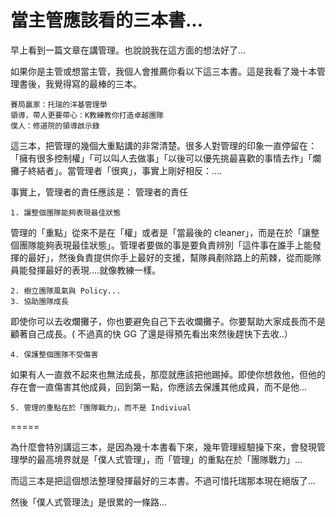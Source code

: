 # 當主管應該看的三本書...

早上看到一篇文章在講管理。也說說我在這方面的想法好了...

如果你是主管或想當主管，我個人會推薦你看以下這三本書。這是我看了幾十本管理書後，我覺得寫的最棒的三本。

    賽局贏家：托瑞的洋基管理學
    領導，帶人更要帶心：K教練教你打造卓越團隊
    僕人：修道院的領導啟示錄

這三本，把管理的幾個大重點講的非常清楚。很多人對管理的印象一直停留在：「擁有很多控制權」「可以叫人去做事」「以後可以優先挑最喜歡的事情去作」「爛攤子終結者」。當管理者「很爽」，事實上剛好相反：....

事實上，管理者的責任應該是：
管理者的責任

    1. 讓整個團隊能夠表現最佳狀態

管理的「重點」從來不是在「權」或者是「當最後的 cleaner」，而是在於「讓整個團隊能夠表現最佳狀態」。管理者要做的事是要負責辨別「這件事在誰手上能發揮的最好」，然後負責提供你手上最好的支援，幫隊員剷除路上的荊棘，從而能隊員能發揮最好的表現....就像教練一樣。

    2. 樹立團隊風氣與 Policy...
    3. 協助團隊成長

即使你可以去收爛攤子，你也要避免自己下去收爛攤子。你要幫助大家成長而不是顧著自己成長。( 不過真的快 GG 了還是得預先看出來然後趕快下去收..）

    4. 保護整個團隊不受傷害

如果有人一直救不起來也無法成長，那麼就應該把他踢掉。即使你想救他，但他的存在會一直傷害其他成員，回到第一點，你應該去保護其他成員，而不是他...

    5. 管理的重點在於「團隊戰力」，而不是 Indiviual

=====

為什麼會特別講這三本，是因為幾十本書看下來，幾年管理經驗操下來，會發現管理學的最高境界就是「僕人式管理」，而「管理」的重點在於「團隊戰力」...

而這三本是把這個想法整理發揮最好的三本書。不過可惜托瑞那本現在絕版了...

然後「僕人式管理法」是很累的一條路...

